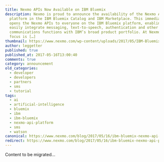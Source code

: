 ```yaml
---
title: Nexmo APIs Now Available on IBM Bluemix
description: Nexmo is proud to announce the availability of the Nexmo API
  platform in the IBM Bluemix Catalog and IBM Marketplace. This immediately
  opens the Nexmo APIs to everyone on the IBM Bluemix platform, enabling them to
  easily integrate messaging, text-to-speech, authentication and other
  communications functions with IBM’s broad product portfolio. At Nexmo, our
  focus is […]
thumbnail: https://www.nexmo.com/wp-content/uploads/2017/05/IBM-Bluemix-Integrates-Nexmo-API-Platform-IBM-Bluemix.jpg
author: leggetter
published: true
published_at: 2017-05-16T13:00:40
comments: true
category: announcement
old_categories:
  - developer
  - developers
  - partners
  - sms
  - tutorial
tags:
  - ai
  - artificial-intelligence
  - bluemix
  - ibm
  - ibm-bluemix
  - nexmo-api-platform
  - sms
  - watson
canonical: https://www.nexmo.com/blog/2017/05/16/ibm-bluemix-nexmo-api-platform-available
redirect: https://www.nexmo.com/blog/2017/05/16/ibm-bluemix-nexmo-api-platform-available
---
```

Content to be migrated...
